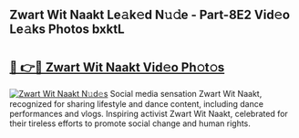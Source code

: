 ## Zwart Wit Naakt Le𝚊k𝚎d N𝚞𝚍e - Part-8E2 Vid𝚎o Le𝚊ks Photos bxktL

# <h2><a href="http://fb2kvn.evod.top/?m=Zwart+Wit+Naakt">🔗 👉🔴 Zwart Wit Naakt Vid𝚎o Ph𝚘t𝚘s</a></h2>

[![Zwart Wit Naakt N𝚞d𝚎s](https://i.imgur.com/8V9OHl7.gif)](http://fb2kvn.evod.top/?m=Zwart+Wit+Naakt)
Social media sensation Zwart Wit Naakt, recognized for sharing lifestyle and dance content, including dance performances and vlogs. Inspiring activist Zwart Wit Naakt, celebrated for their tireless efforts to promote social change and human rights. 
